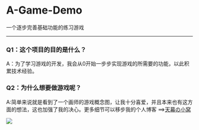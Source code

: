 # A-Game-Demo
一个逐步完善基础功能的练习游戏

------

### Q1：这个项目的目的是什么？

A：为了学习游戏的开发，我会从0开始一步步实现游戏的所需要的功能，以此积累技术经验。

### Q2：为什么想要做游戏呢？

A:简单来说就是看到了一个画师的游戏概念图，让我十分喜爱，并且本来也有这方面的想法，这也加强了我的决心。更多细节可以移步我的个人博客 ==>[天幕の小窝](https://www.tmcity233.club)


![](https://github.com/Tmcity/Game-Demo/blob/main/Images-blog/main.png)
